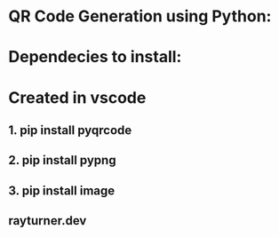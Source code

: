 # QR Code Generation using Python:

# Dependecies to install:
# Created in vscode
## 1. pip install pyqrcode
## 2. pip install pypng
## 3. pip install image

## rayturner.dev